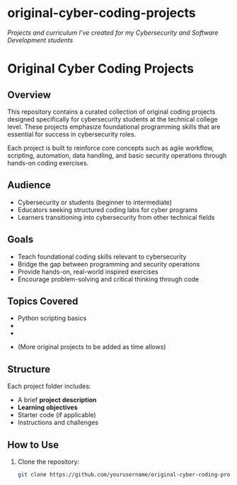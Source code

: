 # original-cyber-coding-projects
*Projects and curriculum I've created for my Cybersecurity and Software Development students*

# Original Cyber Coding Projects

## Overview

This repository contains a curated collection of original coding projects designed specifically for cybersecurity students at the technical college level. These projects emphasize foundational programming skills that are essential for success in cybersecurity roles.

Each project is built to reinforce core concepts such as agile workflow, scripting, automation, data handling, and basic security operations through hands-on coding exercises.

## Audience

- Cybersecurity or students (beginner to intermediate)
- Educators seeking structured coding labs for cyber programs
- Learners transitioning into cybersecurity from other technical fields

## Goals

- Teach foundational coding skills relevant to cybersecurity
- Bridge the gap between programming and security operations
- Provide hands-on, real-world inspired exercises
- Encourage problem-solving and critical thinking through code

## Topics Covered

- Python scripting basics
-
- 
<!--- File I/O and data parsing
- Network programming fundamentals
- Log analysis and automation
- Simple encryption/decryption exercises
- Regex and pattern matching
- Working with APIs and JSON
- Intro to secure coding practices-->
- (More original projects to be added as time allows)

## Structure

Each project folder includes:
- A brief **project description**
- **Learning objectives**
- Starter code (if applicable)
- Instructions and challenges

## How to Use

1. Clone the repository:
   ```bash
   git clone https://github.com/yourusername/original-cyber-coding-projects.git

<!--## Acknowledgments

This project was co-created with the assistance of GitHub Copilot to support cybersecurity education through hands-on coding.-->
